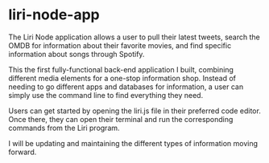 # liri-node-app

The Liri Node application allows a user to pull their latest tweets, search the OMDB for information about their favorite movies, and find specific information about songs through Spotify. 

This the first fully-functional back-end application I built, combining different media elements for a one-stop information shop. Instead of needing to go different apps and databases for information, a user can simply use the command line to find everything they need. 

Users can get started by opening the liri.js file in their preferred code editor. Once there, they can open their terminal and run the corresponding commands from the Liri program. 

I will be updating and maintaining the different types of information moving forward. 
